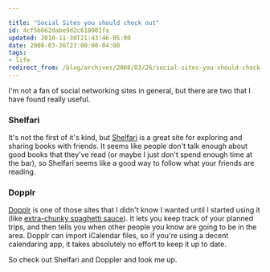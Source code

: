 ```yaml
---

title: "Social Sites you should check out"
id: 4cf5b662dabe9d2c610001fa
updated: 2010-11-30T21:43:46-05:00
date: 2008-03-26T23:00:00-04:00
tags:
- life
redirect_from: /blog/archives/2008/03/26/social-sites-you-should-check-out/
---
```


I'm not a fan of social networking sites in general, but there are two that I have found really useful.

### Shelfari

It's not the first of it's kind, but [Shelfari](http://www.shelfari.com/) is a great site for exploring and sharing books with friends. It seems like people don't talk enough about good books that they've read (or maybe I just don't spend enough time at the bar), so Shelfari seems like a good way to follow what your friends are reading.

<!-- Image not found: {width:100%}http://www.shelfari.com/img/v2/shelf2.jpg -->
### Dopplr

[Dopplr](http://www.dopplr.com) is one of those sites that I didn't know I wanted until I started using it (like [extra-chunky spaghetti sauce](http://www.ted.com/index.php/talks/view/id/20)). It lets you keep track of your planned trips, and then tells you when other people you know are going to be in the area. Dopplr can import iCalendar files, so if you're using a decent calendaring app, it takes absolutely no effort to keep it up to date.

<div id="dopplr-blog-badge">
<script src="http://www.dopplr.com/blogbadge/script/a5f3803a62d24577ea4159b4264ff796">
</script>
</div>
So check out Shelfari and Doppler and look me up.
